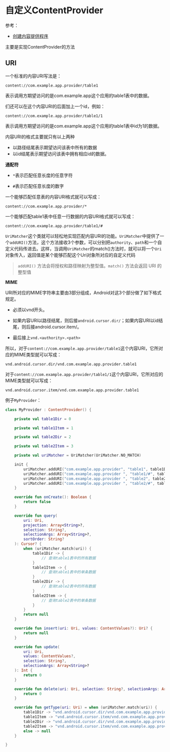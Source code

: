 # 自定义ContentProvider

参考：

+ [创建内容提供程序](https://developer.android.com/guide/topics/providers/content-provider-creating#ContentProvider)

主要是实现ContentProvider的方法



## URI

一个标准的内容URI写法是：

```shell
content://com.example.app.provider/table1
```

表示调用方期望访问的是com.example.app这个应用的table1表中的数据。

们还可以在这个内容URI的后面加上一个id，例如：

```
content://com.example.app.provider/table1/1
```

表示调用方期望访问的是com.example.app这个应用的table1表中id为1的数据。

内容URI的格式主要就只有以上两种

+ 以路径结尾表示期望访问该表中所有的数据
+ 以id结尾表示期望访问该表中拥有相应id的数据。



**通配符**

+ `*`表示匹配任意长度的任意字符

+ `#`表示匹配任意长度的数字



一个能够匹配任意表的内容URI格式就可以写成：

```
content://com.example.app.provider/*
```

一个能够匹配table1表中任意一行数据的内容URI格式就可以写成：

```
content://com.example.app.provider/table1/#
```



`UriMatcher`这个类就可以轻松地实现匹配内容URI的功能。`UriMatcher`中提供了一个`addURI()`方法，这个方法接收3个参数，可以分别把`authority`、`path`和一个自定义代码传进去。这样，当调用`UriMatcher`的match()方法时，就可以将一个`Uri`对象传入，返回值是某个能够匹配这个Uri对象所对应的自定义代码

> `addURI()` 方法会将授权和路径映射为整型值。`match()` 方法会返回 URI 的整型值



**MIME**

URI所对应的MIME字符串主要由3部分组成，Android对这3个部分做了如下格式规定。

+ 必须以vnd开头。

+ 如果内容URI以路径结尾，则后接`android.cursor.dir/`；如果内容URI以id结尾，则后接android.cursor.item/。

+ 最后接上`vnd.<authority>.<path>`

所以，对于`content://com.example.app.provider/table1`这个内容URI，它所对应的MIME类型就可以写成：

```
vnd.android.cursor.dir/vnd.com.example.app.provider.table1
```

对于`content://com.example.app.provider/table1/1`这个内容URI，它所对应的MIME类型就可以写成：

```
vnd.android.cursor.item/vnd.com.example.app.provider.table1
```





例子`MyProvider`：

```kotlin
class MyProvider : ContentProvider() {

    private val table1Dir = 0

    private val table1Item = 1

    private val table2Dir = 2

    private val table2Item = 3

    private val uriMatcher = UriMatcher(UriMatcher.NO_MATCH)

    init {
        uriMatcher.addURI("com.example.app.provider", "table1", table1Dir)
        uriMatcher.addURI("com.example.app.provider ", "table1/#", table1Item)
        uriMatcher.addURI("com.example.app.provider ", "table2", table2Dir)
        uriMatcher.addURI("com.example.app.provider ", "table2/#", table2Item)
    }

    override fun onCreate(): Boolean {
        return false
    }

    override fun query(
        uri: Uri,
        projection: Array<String>?,
        selection: String?,
        selectionArgs: Array<String>?,
        sortOrder: String?
    ): Cursor? {
        when (uriMatcher.match(uri)) {
            table1Dir -> {
                // 查询table1表中的所有数据
            }
            table1Item -> {
                // 查询table1表中的单条数据
            }
            table2Dir -> {
                // 查询table2表中的所有数据
            }
            table2Item -> {
                // 查询table2表中的单条数据
            }
        }
        return null
    }

    override fun insert(uri: Uri, values: ContentValues?): Uri? {
        return null
    }

    override fun update(
        uri: Uri,
        values: ContentValues?,
        selection: String?,
        selectionArgs: Array<String>?
    ): Int {
        return 0
    }

    override fun delete(uri: Uri, selection: String?, selectionArgs: Array<String>?): Int {
        return 0
    }

    override fun getType(uri: Uri) = when (uriMatcher.match(uri)) {
        table1Dir -> "vnd.android.cursor.dir/vnd.com.example.app.provider.table1"
        table1Item -> "vnd.android.cursor.item/vnd.com.example.app.provider.table1"
        table2Dir -> "vnd.android.cursor.dir/vnd.com.example.app.provider.table2"
        table2Item -> "vnd.android.cursor.item/vnd.com.example.app.provider.table2"
        else -> null
    }

}
```

